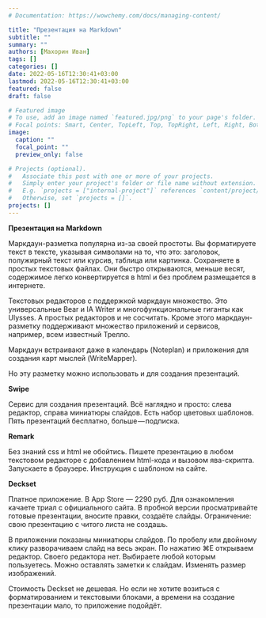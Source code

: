 ```yaml
---
# Documentation: https://wowchemy.com/docs/managing-content/

title: "Презентация на Markdown"
subtitle: ""
summary: ""
authors: [Махорин Иван]
tags: []
categories: []
date: 2022-05-16T12:30:41+03:00
lastmod: 2022-05-16T12:30:41+03:00
featured: false
draft: false

# Featured image
# To use, add an image named `featured.jpg/png` to your page's folder.
# Focal points: Smart, Center, TopLeft, Top, TopRight, Left, Right, BottomLeft, Bottom, BottomRight.
image:
  caption: ""
  focal_point: ""
  preview_only: false

# Projects (optional).
#   Associate this post with one or more of your projects.
#   Simply enter your project's folder or file name without extension.
#   E.g. `projects = ["internal-project"]` references `content/project/deep-learning/index.md`.
#   Otherwise, set `projects = []`.
projects: []
---
```

**Презентация на Markdown**

Маркдаун-разметка популярна из-за своей простоты. Вы форматируете текст в тексте, указывая символами на то, что это: заголовок, полужирный текст или курсив, таблица или картинка. Сохраняете в простых текстовых файлах. Они быстро открываются, меньше весят, содержимое легко конвертируется в html и без проблем размещается в интернете.

Текстовых редакторов с поддержкой маркдаун множество. Это универсальные Bear и IA Writer и многофункциональные гиганты как Ulysses. А простых редакторов и не сосчитать. Кроме этого маркдаун-разметку поддерживают множество приложений и сервисов, например, всем известный Трелло.

Маркдаун встраивают даже в календарь (Noteplan) и приложения для создания карт мыслей (WriteMapper).

Но эту разметку можно использовать и для создания презентаций.

**Swipe**

Сервис для создания презентаций. Всё наглядно и просто: слева редактор, справа миниатюры слайдов. Есть набор цветовых шаблонов. Пять презентаций бесплатно, больше — подписка.

**Remark**

Без знаний css и html не обойтись. Пишете презентацию в любом текстовом редакторе с добавлением html-кода и вызовом ява-скрипта. Запускаете в браузере. Инструкция с шаблоном на сайте.

**Deckset**

Платное приложение. В App Store — 2290 руб. Для ознакомления качаете триал с официального сайта. В пробной версии просматривайте готовые презентации, вносите правки, создаёте слайды. Ограничение: свою презентацию с читого листа не создашь.

В приложении показаны миниатюры слайдов. По пробелу или двойному клику разворачиваем слайд на весь экран. По нажатию ⌘E открываем редактор. Своего редактора нет. Выбираете любой которым пользуетесь. Можно оставлять заметки к слайдам. Изменять размер изображений.

Стоимость Deckset не дешевая. Но если не хотите возиться с форматированием и текстовыми блоками, а времени на создание презентации мало, то приложение подойдёт.

